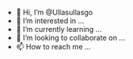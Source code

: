- 👋 Hi, I’m @Ullasullasgo
- 👀 I’m interested in ...
- 🌱 I’m currently learning ...
- 💞️ I’m looking to collaborate on ...
- 📫 How to reach me ...

<!---
Ullasullasgo/Ullasullasgo is a ✨ special ✨ repository because its `README.md` (this file) appears on your GitHub profile.
You can click the Preview link to take a look at your changes.
--->
